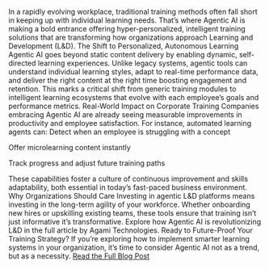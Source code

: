 
In a rapidly evolving workplace, traditional training methods often fall short in keeping up with individual learning needs. That’s where Agentic AI is making a bold entrance offering hyper-personalized, intelligent training solutions that are transforming how organizations approach Learning and Development (L&D).
The Shift to Personalized, Autonomous Learning
Agentic AI goes beyond static content delivery by enabling dynamic, self-directed learning experiences. Unlike legacy systems, agentic tools can understand individual learning styles, adapt to real-time performance data, and deliver the right content at the right time boosting engagement and retention.
This marks a critical shift from generic training modules to intelligent learning ecosystems that evolve with each employee’s goals and performance metrics.
Real-World Impact on Corporate Training
Companies embracing Agentic AI are already seeing measurable improvements in productivity and employee satisfaction. For instance, automated learning agents can:
Detect when an employee is struggling with a concept


Offer microlearning content instantly


Track progress and adjust future training paths


These capabilities foster a culture of continuous improvement and skills adaptability, both essential in today’s fast-paced business environment.
Why Organizations Should Care
Investing in agentic L&D platforms means investing in the long-term agility of your workforce. Whether onboarding new hires or upskilling existing teams, these tools ensure that training isn’t just informative it’s transformative.
Explore how Agentic AI is revolutionizing L&D in the full article by Agami Technologies.
Ready to Future-Proof Your Training Strategy?
If you’re exploring how to implement smarter learning systems in your organization, it’s time to consider Agentic AI not as a trend, but as a necessity. 
<a href="https://agamitechnologies.com/blog/agentic-ai-in-learning-and-development-personalized-training"> Read the Full Blog Post</a>
